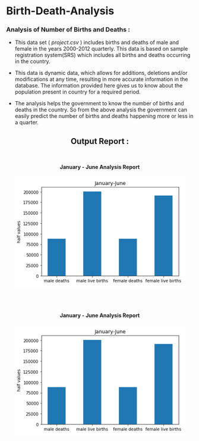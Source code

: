 # Birth-Death-Analysis
### Analysis of Number of Births and Deaths :

* This data set ( _project.csv_ ) includes births and deaths of male and female in the years 2000-2012 quarterly. This data is based on sample registration system(SRS) which includes all births and deaths occurring in the country.

* This data is dynamic data, which allows for additions, deletions and/or modifications at any time, resulting in more accurate information in the database. The information provided here gives us to know about the population present in country for a required period.

* The analysis helps the government to know the number of births and deaths in the country. So from the above analysis the government can easily predict the number of births and deaths happening more or less in a quarter.

#### 
 <h2 align="center">Output Report :</h2><br>

<p align="center">
  <b>January - June Analysis Report</b><br><br/>
  <img width="460" height="300" src="https://github.com/Vamshi0104/Birth-Death-Analysis/blob/main/Output/Jan-June%20Report.png">
</p>
<br><br/>
<p align="center">
  <b>January - June Analysis Report</b><br><br/>
  <img width="460" height="300" src="https://github.com/Vamshi0104/Birth-Death-Analysis/blob/main/Output/Jan-June%20Report.png">
</p>
